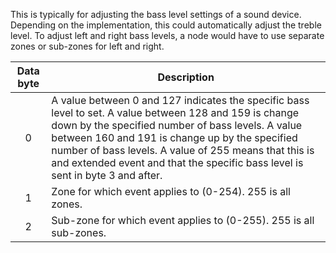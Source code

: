 This is typically for adjusting the bass level settings of a sound device. Depending on the implementation, this could automatically adjust the treble level. To adjust left and right bass levels, a node would have to use separate zones or sub-zones for left and right. 

 | Data byte | Description                                                                                                                                                                                                                                                                                                                                                | 
 | :---------: | -----------                                                                                                                                                                                                                                                                                                                                                | 
 | 0         | A value between 0 and 127 indicates the specific bass level to set. A value between 128 and 159 is change down by the specified number of bass levels. A value between 160 and 191 is change up by the specified number of bass levels. A value of 255 means that this is and extended event and that the specific bass level is sent in byte 3 and after. | 
 | 1         | Zone for which event applies to (0-254). 255 is all zones.                                                                                                                                                                                                                                                                                                 | 
 | 2         | Sub-zone for which event applies to (0-255). 255 is all sub-zones.                                                                                                                                                                                                                                                                                         | 
